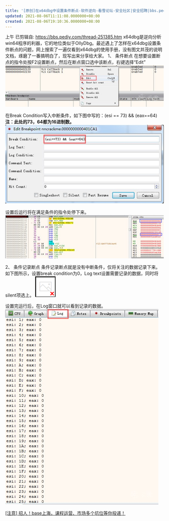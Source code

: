 ```yaml
---
title: '[原创]在x64dbg中设置条件断点-软件逆向-看雪论坛-安全社区|安全招聘|bbs.pediy.c...'
updated: 2021-08-06T11:11:08.0000000+08:00
created: 2021-08-06T19:10:36.0000000+08:00
---
```


上午
已剪辑自: <https://bbs.pediy.com/thread-251385.htm>
x64dbg是逆向分析win64程序的利器，它的地位类似于OllyDbg。最近遇上了怎样在x64dbg设置条件断点的问题，网上搜索了一遍仅看到x64dbg的使用手册，没有图文并茂的说明文档，琢磨了一番搞明白了，现写出来分享给大家。
1、 条件断点
在想要设置断点的指令处按F2设置断点，然后在断点窗口选中该断点，右键选择“Edit”
![image1](../../../resources/image1-6.jpg)

在Break Condition写入中断条件，如下图中写的：(esi == 73) && (eax==64)
**注：此处的73，64都为16进制数。**
![image2](../../../resources/image2-3.jpg)

设置后运行将在满足条件的指令处停下来。
![image3](../../../resources/image3-2.jpg)

2、 条件记录断点
条件记录断点就是没有中断条件，仅将关注的数据记录下来。
如下图所示，设置break condition为0，Log text设置需要记录的数据，同时将silent项选上。
![image4](../../../resources/image4-25.png)

设置完运行后，在Log窗口就可以看到记录的数据。
![image5](../../../resources/image5-2.jpg)

[\[注意\] 招人！base上海，课程运营、市场多个坑位等你投递！](https://bbs.pediy.com/thread-267474.htm)
